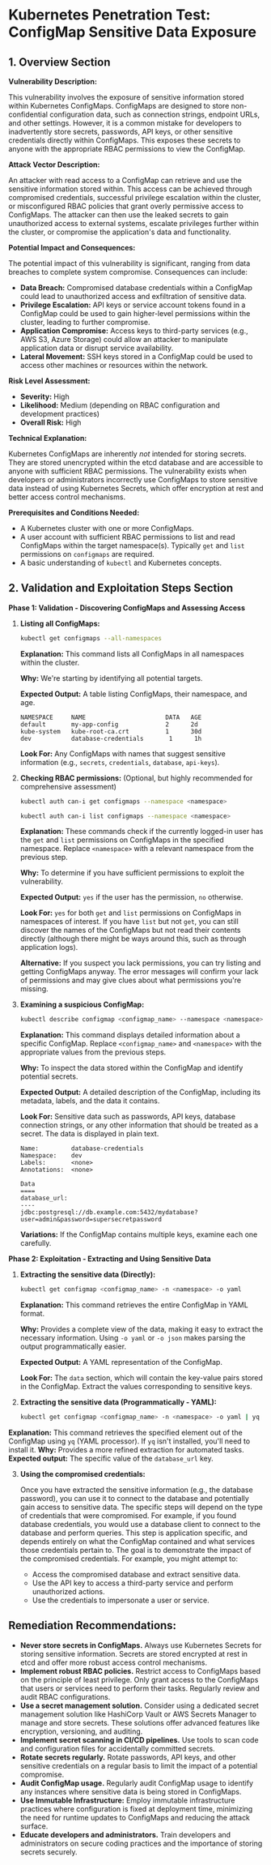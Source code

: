 
# Kubernetes Penetration Test: ConfigMap Sensitive Data Exposure

## 1. Overview Section

**Vulnerability Description:**

This vulnerability involves the exposure of sensitive information stored within Kubernetes ConfigMaps. ConfigMaps are designed to store non-confidential configuration data, such as connection strings, endpoint URLs, and other settings. However, it is a common mistake for developers to inadvertently store secrets, passwords, API keys, or other sensitive credentials directly within ConfigMaps. This exposes these secrets to anyone with the appropriate RBAC permissions to view the ConfigMap.

**Attack Vector Description:**

An attacker with read access to a ConfigMap can retrieve and use the sensitive information stored within. This access can be achieved through compromised credentials, successful privilege escalation within the cluster, or misconfigured RBAC policies that grant overly permissive access to ConfigMaps. The attacker can then use the leaked secrets to gain unauthorized access to external systems, escalate privileges further within the cluster, or compromise the application's data and functionality.

**Potential Impact and Consequences:**

The potential impact of this vulnerability is significant, ranging from data breaches to complete system compromise. Consequences can include:

*   **Data Breach:** Compromised database credentials within a ConfigMap could lead to unauthorized access and exfiltration of sensitive data.
*   **Privilege Escalation:** API keys or service account tokens found in a ConfigMap could be used to gain higher-level permissions within the cluster, leading to further compromise.
*   **Application Compromise:** Access keys to third-party services (e.g., AWS S3, Azure Storage) could allow an attacker to manipulate application data or disrupt service availability.
*   **Lateral Movement:** SSH keys stored in a ConfigMap could be used to access other machines or resources within the network.

**Risk Level Assessment:**

*   **Severity:** High
*   **Likelihood:** Medium (depending on RBAC configuration and development practices)
*   **Overall Risk:** High

**Technical Explanation:**

Kubernetes ConfigMaps are inherently *not* intended for storing secrets. They are stored unencrypted within the etcd database and are accessible to anyone with sufficient RBAC permissions. The vulnerability exists when developers or administrators incorrectly use ConfigMaps to store sensitive data instead of using Kubernetes Secrets, which offer encryption at rest and better access control mechanisms.

**Prerequisites and Conditions Needed:**

*   A Kubernetes cluster with one or more ConfigMaps.
*   A user account with sufficient RBAC permissions to list and read ConfigMaps within the target namespace(s).  Typically `get` and `list` permissions on `configmaps` are required.
*   A basic understanding of `kubectl` and Kubernetes concepts.

## 2. Validation and Exploitation Steps Section

**Phase 1: Validation - Discovering ConfigMaps and Assessing Access**

1.  **Listing all ConfigMaps:**

    ```bash
    kubectl get configmaps --all-namespaces
    ```

    **Explanation:** This command lists all ConfigMaps in all namespaces within the cluster.

    **Why:**  We're starting by identifying all potential targets.

    **Expected Output:** A table listing ConfigMaps, their namespace, and age.

    ```
    NAMESPACE     NAME                      DATA   AGE
    default       my-app-config             2      2d
    kube-system   kube-root-ca.crt          1      30d
    dev           database-credentials       1      1h
    ```

    **Look For:**  Any ConfigMaps with names that suggest sensitive information (e.g., `secrets`, `credentials`, `database`, `api-keys`).

2.  **Checking RBAC permissions:**  (Optional, but highly recommended for comprehensive assessment)

    ```bash
    kubectl auth can-i get configmaps --namespace <namespace>
    ```

    ```bash
    kubectl auth can-i list configmaps --namespace <namespace>
    ```

    **Explanation:** These commands check if the currently logged-in user has the `get` and `list` permissions on ConfigMaps in the specified namespace.  Replace `<namespace>` with a relevant namespace from the previous step.

    **Why:** To determine if you have sufficient permissions to exploit the vulnerability.

    **Expected Output:**  `yes` if the user has the permission, `no` otherwise.

    **Look For:** `yes` for both `get` and `list` permissions on ConfigMaps in namespaces of interest. If you have `list` but not `get`, you can still discover the names of the ConfigMaps but not read their contents directly (although there might be ways around this, such as through application logs).

    **Alternative:** If you suspect you lack permissions, you can try listing and getting ConfigMaps anyway. The error messages will confirm your lack of permissions and may give clues about what permissions you're missing.

3.  **Examining a suspicious ConfigMap:**

    ```bash
    kubectl describe configmap <configmap_name> --namespace <namespace>
    ```

    **Explanation:** This command displays detailed information about a specific ConfigMap.  Replace `<configmap_name>` and `<namespace>` with the appropriate values from the previous steps.

    **Why:** To inspect the data stored within the ConfigMap and identify potential secrets.

    **Expected Output:**  A detailed description of the ConfigMap, including its metadata, labels, and the data it contains.

    **Look For:**  Sensitive data such as passwords, API keys, database connection strings, or any other information that should be treated as a secret.  The data is displayed in plain text.

    ```
    Name:         database-credentials
    Namespace:    dev
    Labels:       <none>
    Annotations:  <none>

    Data
    ====
    database_url:
    ----
    jdbc:postgresql://db.example.com:5432/mydatabase?user=admin&password=supersecretpassword
    ```

    **Variations:** If the ConfigMap contains multiple keys, examine each one carefully.

**Phase 2: Exploitation - Extracting and Using Sensitive Data**

1.  **Extracting the sensitive data (Directly):**

    ```bash
    kubectl get configmap <configmap_name> -n <namespace> -o yaml
    ```

    **Explanation:**  This command retrieves the entire ConfigMap in YAML format.

    **Why:** Provides a complete view of the data, making it easy to extract the necessary information.  Using `-o yaml` or `-o json` makes parsing the output programmatically easier.

    **Expected Output:** A YAML representation of the ConfigMap.

    **Look For:**  The `data` section, which will contain the key-value pairs stored in the ConfigMap. Extract the values corresponding to sensitive keys.

2.  **Extracting the sensitive data (Programmatically - YAML):**

    ```bash
    kubectl get configmap <configmap_name> -n <namespace> -o yaml | yq .data.database_url
    ```

   **Explanation:**  This command retrieves the specified element out of the ConfigMap using `yq` (YAML processor). If `yq` isn't installed, you'll need to install it.
   **Why:** Provides a more refined extraction for automated tasks.
   **Expected output:** The specific value of the `database_url` key.

3. **Using the compromised credentials:**

   Once you have extracted the sensitive information (e.g., the database password), you can use it to connect to the database and potentially gain access to sensitive data. The specific steps will depend on the type of credentials that were compromised. For example, if you found database credentials, you would use a database client to connect to the database and perform queries.  This step is application specific, and depends entirely on what the ConfigMap contained and what services those credentials pertain to. The goal is to demonstrate the impact of the compromised credentials. For example, you might attempt to:
    *   Access the compromised database and extract sensitive data.
    *   Use the API key to access a third-party service and perform unauthorized actions.
    *   Use the credentials to impersonate a user or service.

## Remediation Recommendations:

*   **Never store secrets in ConfigMaps.** Always use Kubernetes Secrets for storing sensitive information. Secrets are stored encrypted at rest in etcd and offer more robust access control mechanisms.
*   **Implement robust RBAC policies.** Restrict access to ConfigMaps based on the principle of least privilege. Only grant access to the ConfigMaps that users or services need to perform their tasks.  Regularly review and audit RBAC configurations.
*   **Use a secret management solution.** Consider using a dedicated secret management solution like HashiCorp Vault or AWS Secrets Manager to manage and store secrets. These solutions offer advanced features like encryption, versioning, and auditing.
*   **Implement secret scanning in CI/CD pipelines.** Use tools to scan code and configuration files for accidentally committed secrets.
*   **Rotate secrets regularly.** Rotate passwords, API keys, and other sensitive credentials on a regular basis to limit the impact of a potential compromise.
*   **Audit ConfigMap usage.** Regularly audit ConfigMap usage to identify any instances where sensitive data is being stored in ConfigMaps.
*   **Use Immutable Infrastructure:** Employ immutable infrastructure practices where configuration is fixed at deployment time, minimizing the need for runtime updates to ConfigMaps and reducing the attack surface.
*   **Educate developers and administrators.** Train developers and administrators on secure coding practices and the importance of storing secrets securely.
